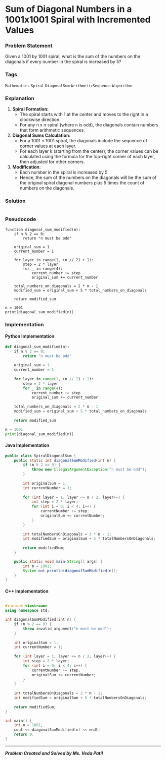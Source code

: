 # Sum of Diagonal Numbers in a 1001x1001 Spiral with Incremented Values

### Problem Statement
Given a 1001 by 1001 spiral, what is the sum of the numbers on the diagonals if every number in the spiral is increased by 5?

### Tags

```Mathematics```  ```Spiral```  ```DiagonalSum``` ```ArithmeticSequence``` ```Algorithm``` 

### Explanation

1. **Spiral Formation:**
     - The spiral starts with 1 at the center and moves to the right in a clockwise direction.
     - For any n x n spiral (where n is odd), the diagonals contain numbers that form arithmetic
        sequences.
2. **Diagonal Sums Calculation:**
    - For a 1001 × 1001 spiral, the diagonals include the sequence of corner values at each
     layer.
    - For each layer k (starting from the center), the corner values can be calculated using the
      formula for the top-right corner of each layer, then adjusted for other corners.
3. **Modification:**
    - Each number in the spiral is increased by 5.
    - Hence, the sum of the numbers on the diagonals will be the sum of the original spiral
      diagonal numbers plus 5 times the count of numbers on the diagonals.
      
### Solution
```

```
### Pseudocode

```text
function diagonal_sum_modified(n):
    if n % 2 == 0:
        return "n must be odd"
    
    original_sum = 1
    current_number = 1
    
    for layer in range(1, (n // 2) + 1):
        step = 2 * layer
        for _ in range(4):
            current_number += step
            original_sum += current_number
    
    total_numbers_on_diagonals = 2 * n - 1
    modified_sum = original_sum + 5 * total_numbers_on_diagonals
    
    return modified_sum

n = 1001
print(diagonal_sum_modified(n))

```

### Implementation

#### Python Implementation
```python
def diagonal_sum_modified(n):
    if n % 2 == 0:
        return "n must be odd"
    
    original_sum = 1
    current_number = 1
    
    for layer in range(1, (n // 2) + 1):
        step = 2 * layer
        for _ in range(4):
            current_number += step
            original_sum += current_number
    
    total_numbers_on_diagonals = 2 * n - 1
    modified_sum = original_sum + 5 * total_numbers_on_diagonals
    
    return modified_sum

n = 1001
print(diagonal_sum_modified(n))
```
#### Java Implementation
```java
public class SpiralDiagonalSum {
    public static int diagonalSumModified(int n) {
        if (n % 2 == 0) {
            throw new IllegalArgumentException("n must be odd");
        }
        
        int originalSum = 1;
        int currentNumber = 1;
        
        for (int layer = 1; layer <= n / 2; layer++) {
            int step = 2 * layer;
            for (int i = 0; i < 4; i++) {
                currentNumber += step;
                originalSum += currentNumber;
            }
        }
        
        int totalNumbersOnDiagonals = 2 * n - 1;
        int modifiedSum = originalSum + 5 * totalNumbersOnDiagonals;
        
        return modifiedSum;
    }

    public static void main(String[] args) {
        int n = 1001;
        System.out.println(diagonalSumModified(n));
    }
}

```
#### C++ Implementation
```cpp

#include <iostream>
using namespace std;

int diagonalSumModified(int n) {
    if (n % 2 == 0) {
        throw invalid_argument("n must be odd");
    }
    
    int originalSum = 1;
    int currentNumber = 1;
    
    for (int layer = 1; layer <= n / 2; layer++) {
        int step = 2 * layer;
        for (int i = 0; i < 4; i++) {
            currentNumber += step;
            originalSum += currentNumber;
        }
    }
    
    int totalNumbersOnDiagonals = 2 * n - 1;
    int modifiedSum = originalSum + 5 * totalNumbersOnDiagonals;
    
    return modifiedSum;
}

int main() {
    int n = 1001;
    cout << diagonalSumModified(n) << endl;
    return 0;
}

```
***
***Problem Created and Solved by Ms. Veda Patil***
